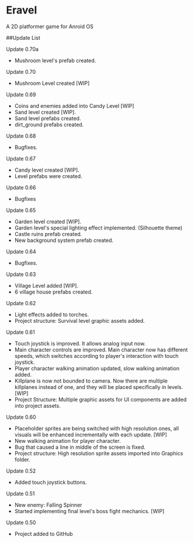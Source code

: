 # Eravel
A 2D platformer game for Anroid OS

##Update List

Update 0.70a
- Mushroom level's prefab created.

Update 0.70
- Mushroom Level created [WIP]

Update 0.69
- Coins and enemies added into Candy Level [WIP]
- Sand level created [WIP].
- Sand level prefabs created.
- dirt_ground prefabs created.

Update 0.68
- Bugfixes.


Update 0.67
- Candy level created [WIP].
- Level prefabs were created.

Update 0.66
- Bugfixes

Update 0.65
- Garden level created [WIP].
- Garden level's special lighting effect implemented. (Silhouette theme)
- Castle ruins prefab created.
- New background system prefab created.

Update 0.64
- Bugfixes.

Update 0.63
- Village Level added [WIP].
- 6 village house prefabs created.

Update 0.62
- Light effects added to torches.
- Project structure: Survival level graphic assets added.

Update 0.61
- Touch joystick is improved. It allows analog input now.
- Main character controls are improved. Main character now has different
speeds, which switches according to player's interaction with touch
joystick.
- Player character walking animation updated, slow walking animation
added.
- Killplane is now not bounded to camera. Now there are multiple
killplanes instead of one, and they will be placed specifically in
levels. [WIP]
- Project Structure: Multiple graphic assets for UI components are added into project
assets.

Update 0.60
- Placeholder sprites are being switched with high resolution ones, all visuals will be enhanced incrementally with each update. [WIP]
- New walking animation for player character.
- Bug that caused a line in middle of the screen is fixed.
- Project structure: High resolution sprite assets imported into Graphics
folder.

Update 0.52
- Added touch joystick buttons.

Update 0.51
- New enemy: Falling Spinner
- Started implementing final level's boss fight mechanics. [WIP]

Update 0.50
- Project added to GitHub
